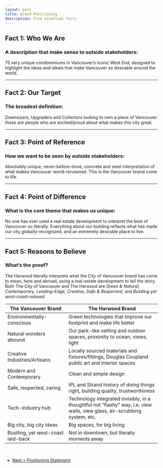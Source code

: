 ```yaml
---
layout: post
title: Brand Positioning
description: Five essential facts
---
```


<h2>Fact 1: Who We Are</h2>
<h3>A description that make sense to outside stakeholders:</h3>

<div class="box-blur">75 very unique condominiums in Vancouver’s iconic West End, designed to highlight the ideas and ideals that make Vancouver so desirable around the world.</div>

---

<h2>Fact 2: Our Target</h2>
<h3>The broadest definition:</h3>

<div class="box-blur">Downsizers, Upgraders and Collectors looking to own a piece of Vancouver: these are people who are excited/proud about what makes this city great.</div>

---

<h2>Fact 3: Point of Reference</h2>
<h3>How we want to be seen by outside stakeholders:</h3>

<div class="box-blur">Absolutely unique, never-before-done, concrete and steel interpretation of what makes Vancouver world-renowned.  This is the Vancouver brand come to life.</div>

---

<h2>Fact 4: Point of Difference</h2>
<h3>What is the core theme that makes us unique:</h3>

<div class="box-blur">No one has ever used a real estate development to interpret the best of Vancouver so literally. Everything about our building reflects what has made our city globally-recognized, and an extremely desirable place to live.</div>

---

<h2>Fact 5: Reasons to Believe</h2>
<h3>What’s the proof?</h3>

<div class="box-blur">The Harwood literally interprets what the City of Vancouver brand has come to mean, here and abroad, using a real-estate development to tell the story. Both The City of Vancouver and The Harwood are <i>Green &amp; Natural, Contemporary, Leading-Edge, Creative, Safe &amp; Respected</i>, and <i>Bustling yet west-coast-relaxed</i>.</div>

<div class="table-wrapper">
	<table>
		<thead>
			<tr>
				<th width="40%">The Vancouver Brand</th>
				<th width="60%">The Harwood Brand</th>
			</tr>
		</thead>
		<tbody>
			<tr>
				<td>Environmentally-conscious</td>
				<td>Green technologies that improve our footprint and make life better</td>
			</tr>
			<tr>
				<td>Natural wonders abound</td>
				<td>Our park-like setting and outdoor spaces, proximity to ocean, views, light</td>
			</tr>
			<tr>
				<td>Creative Industries/Artisans</td>
				<td>Locally sourced materials and fixtures/fittings, Douglas Coupland public art and interior spaces</td>
			</tr>
			<tr>
				<td>Modern and Contemporary</td>
				<td>Clean and simple design</td>
			</tr>
			<tr>
				<td>Safe, respected, caring</td>
				<td>IPL and Strand history of doing things right, building quality, trustworthiness</td>
			</tr>
			<tr>
				<td>Tech-industry hub</td>
				<td>Technology integrated invisibly, in a thoughtful not “flashy” way, i.e. view walls, view glass, air-scrubbing system, etc.</td>
			</tr>
			<tr>
				<td>Big city, big city ideas</td>
				<td>Big spaces, for big living</td>
			</tr>
			<tr>
				<td>Bustling, yet west-coast laid-back</td>
				<td>Not in downtown, but literally moments away</td>
			</tr>
		</tbody>
	</table>
</div>

<br>

<ul class="actions">
	<li><a href="{{ "/2016/08/21/positioning-statement.html" | prepend: site.baseurl }}" class="button special">Next > Positioning Statement</a></li>
</ul>